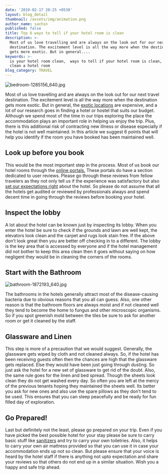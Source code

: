 ```yaml
---
date: '2019-02-17 20:25 +0530'
layout: blog_detail
thumbnail: /assets/img/animation.png
author_name: sachin
published: false
title: Top 6 ways to tell if your hotel room is clean
description: >-
  Most of us love travelling and are always on the look out for our next travel
  destination. The excitement level is all the way more when the destination
  gets more exotic. But in general....
keywords: >-
  is your hotel room clean,  ways to tell if your hotel room is clean, how to
  clean a hotel room
blog_category: TRAVEL
---
```

![bedroom-1285156_640.jpg]({{site.baseurl}}/assets/img/travel/bedroom-1285156_640.jpg)

Most of us love travelling and are always on the look out for our next travel destination. The excitement level is all the way more when the destination gets more exotic. But in general, the [exotic locations](https://www.toknowisgood.com/2018/11/25/top-5-cities-with-extensive-waterways-canalways.html) are expensive, and a lot of our research goes in finding a hotel or hostel that suits our budget. Although we spend most of the time in our trips exploring the place the accommodation plays an important role in helping us enjoy the trip. Plus, there is this additional risk of contracting new illness or disease especially if the hotel is not well maintained. In this article we suggest 6 points that will help you identify if the room you have booked has been maintained well.

## Look up before you book

This would be the most important step in the process. Most of us book our hotel rooms through the [online portals.](https://www.booking.com/) These portals do have a section dedicated to user reviews. Please go through these reviews from fellow travelers as they not only tell us if the experience was satisfactory but also [set our expectations right](https://www.tripadvisor.com/) about the hotel. So please do not assume that all the hotels get audited or reviewed by professionals always and spend decent time in going through the reviews before booking your hotel.

## Inspect the lobby

A lot about the hotel can be known just by inspecting its lobby. When you enter the hotel be sure to check if the grounds and lawn are well kept, the elevators look clean and the carpet and rugs look stain free. If the above don’t look great then you are better off checking in to a different. The lobby is the key area that is accessed by everyone and if the hotel management did not bother to keep this area clean then it goes without saying on how negligent they would be in cleaning the corners of the rooms.

## Start with the Bathroom
![bathroom-1872193_640.jpg]({{site.baseurl}}/assets/img/travel/bathroom-1872193_640.jpg)

The bathrooms in the hotels generally attract most of the disease-causing bacteria due to obvious reasons that you all can guess. Also, one other reason is that the bathroom floors are always moist and if not cleaned well they tend to become the home to fungus and other microscopic organisms. So if you spot greenish mold between the tiles be sure to ask for another room or get it cleaned by the staff.

## Glassware and Linen

This step is more of a precaution that we would suggest. Generally, the glassware gets wiped by cloth and not cleaned always. So, if the hotel has been receiving guests often then the chances are high that the glassware gets replaced. Else they would have been just going through dusting. So just ask the hotel for a new set of glassware to get rid of the doubt. Also, the same rule goes for the linen and bed spread. Though the sheets look clean they do not get washed every day. So often you are left at the mercy of the previous tenants hoping they maintained the sheets well. Its better you ask for new ones and also use the spare pillows as they don’t tend to be used. This ensures that you can sleep peacefully and be ready for fun filled day of exploration.

## Go Prepared!
Last but definitely not the least, please go prepared on your trip. Even if you have picked the best possible hotel for your stay please be sure to carry basic stuff like [sanitizers](https://www.amazon.com/) and try to carry your own toiletries. Also, it helps to carry your own air mattress provided so that you can use it in case your accommodation ends up not so clean. But please ensure that your voice is heard by the hotel staff if there is anything not upto expectation and share your reviews so that others do not end up in a similar situation. Wish you a happy and safe trip ahead.



